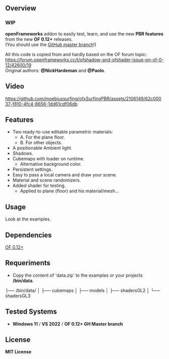 ## Overview

### WIP 

**openFrameworks** addon to easily test, learn, and use the new **PBR features** from the new **OF 0.12+** releases.  
(You should use the [GitHub master branch](https://github.com/openframeworks/openFrameworks)!)  

All this code is copied from and hardly based on the OF forum topic:  
https://forum.openframeworks.cc/t/ofshadow-and-ofshader-issue-on-of-0-12/42600/19  
Original authors: **@NickHardeman** and **@Paolo**.  

## Video

https://github.com/moebiussurfing/ofxSurfingPBR/assets/2106149/62c00037-f810-4fc4-8656-1dd61cdf06db

## Features

- Two ready-to-use editable parametric materials:
  - A. For the plane floor.
  - B. For other objects.
- A positionable Ambient light.
- Shadows.
- Cubemaps with loader on runtime.
  - Alternative background color.
- Persistent settings.
- Easy to pass a local camera and draw your scene.
- Material and scene randomizers.
- Added shader for testing.
  - Applied to plane (floor) and his material/mesh...

## Usage

Look at the examples.

## Dependencies

[OF 0.12+](https://github.com/openframeworks/openFrameworks)

## Requeriments 

* Copy the content of 'data.zip' to the examples or your projects **/bin/data**. 

├── /bin/data/
│   ├── cubemaps
│   ├── models
│   ├── shadersGL2
│   └── shadersGL3

## Tested Systems
* **Windows 11** / **VS 2022** / **OF 0.12+ GH Master branch**

## License
**MIT License**